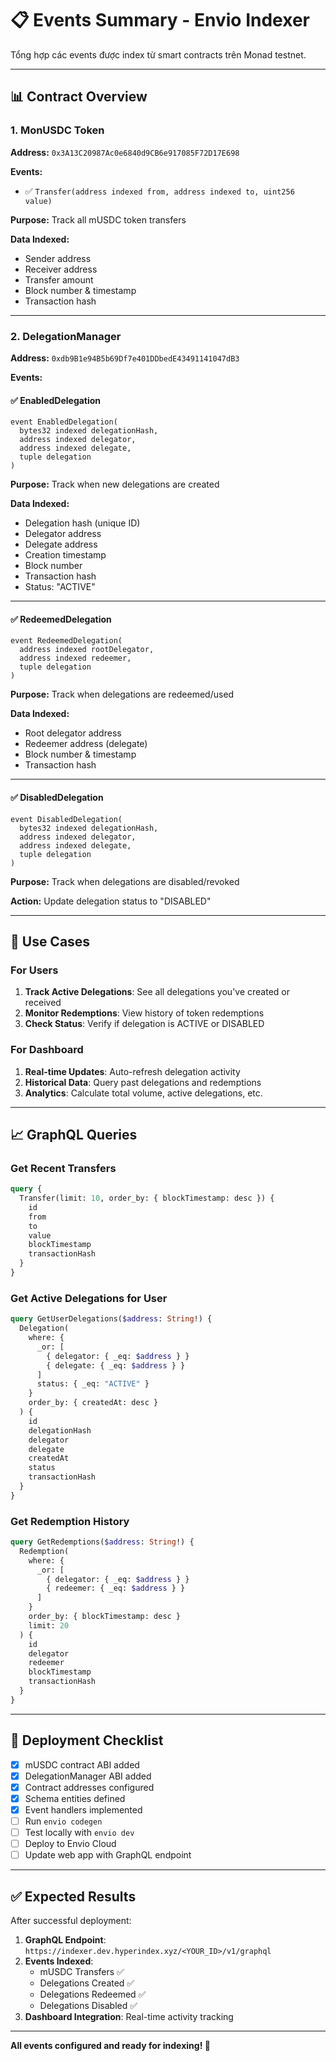 # 📋 Events Summary - Envio Indexer

Tổng hợp các events được index từ smart contracts trên Monad testnet.

---

## 📊 Contract Overview

### 1. MonUSDC Token
**Address:** `0x3A13C20987Ac0e6840d9CB6e917085F72D17E698`

**Events:**
- ✅ `Transfer(address indexed from, address indexed to, uint256 value)`

**Purpose:** Track all mUSDC token transfers

**Data Indexed:**
- Sender address
- Receiver address
- Transfer amount
- Block number & timestamp
- Transaction hash

---

### 2. DelegationManager
**Address:** `0xdb9B1e94B5b69Df7e401DDbedE43491141047dB3`

**Events:**

#### ✅ EnabledDelegation
```solidity
event EnabledDelegation(
  bytes32 indexed delegationHash,
  address indexed delegator,
  address indexed delegate,
  tuple delegation
)
```

**Purpose:** Track when new delegations are created

**Data Indexed:**
- Delegation hash (unique ID)
- Delegator address
- Delegate address
- Creation timestamp
- Block number
- Transaction hash
- Status: "ACTIVE"

---

#### ✅ RedeemedDelegation
```solidity
event RedeemedDelegation(
  address indexed rootDelegator,
  address indexed redeemer,
  tuple delegation
)
```

**Purpose:** Track when delegations are redeemed/used

**Data Indexed:**
- Root delegator address
- Redeemer address (delegate)
- Block number & timestamp
- Transaction hash

---

#### ✅ DisabledDelegation
```solidity
event DisabledDelegation(
  bytes32 indexed delegationHash,
  address indexed delegator,
  address indexed delegate,
  tuple delegation
)
```

**Purpose:** Track when delegations are disabled/revoked

**Action:** Update delegation status to "DISABLED"

---

## 🎯 Use Cases

### For Users
1. **Track Active Delegations**: See all delegations you've created or received
2. **Monitor Redemptions**: View history of token redemptions
3. **Check Status**: Verify if delegation is ACTIVE or DISABLED

### For Dashboard
1. **Real-time Updates**: Auto-refresh delegation activity
2. **Historical Data**: Query past delegations and redemptions
3. **Analytics**: Calculate total volume, active delegations, etc.

---

## 📈 GraphQL Queries

### Get Recent Transfers
```graphql
query {
  Transfer(limit: 10, order_by: { blockTimestamp: desc }) {
    id
    from
    to
    value
    blockTimestamp
    transactionHash
  }
}
```

### Get Active Delegations for User
```graphql
query GetUserDelegations($address: String!) {
  Delegation(
    where: { 
      _or: [
        { delegator: { _eq: $address } }
        { delegate: { _eq: $address } }
      ]
      status: { _eq: "ACTIVE" }
    }
    order_by: { createdAt: desc }
  ) {
    id
    delegationHash
    delegator
    delegate
    createdAt
    status
    transactionHash
  }
}
```

### Get Redemption History
```graphql
query GetRedemptions($address: String!) {
  Redemption(
    where: {
      _or: [
        { delegator: { _eq: $address } }
        { redeemer: { _eq: $address } }
      ]
    }
    order_by: { blockTimestamp: desc }
    limit: 20
  ) {
    id
    delegator
    redeemer
    blockTimestamp
    transactionHash
  }
}
```

---

## 🚀 Deployment Checklist

- [x] mUSDC contract ABI added
- [x] DelegationManager ABI added
- [x] Contract addresses configured
- [x] Schema entities defined
- [x] Event handlers implemented
- [ ] Run `envio codegen`
- [ ] Test locally with `envio dev`
- [ ] Deploy to Envio Cloud
- [ ] Update web app with GraphQL endpoint

---

## ✅ Expected Results

After successful deployment:

1. **GraphQL Endpoint**: `https://indexer.dev.hyperindex.xyz/<YOUR_ID>/v1/graphql`
2. **Events Indexed**: 
   - mUSDC Transfers ✅
   - Delegations Created ✅
   - Delegations Redeemed ✅
   - Delegations Disabled ✅
3. **Dashboard Integration**: Real-time activity tracking

---

**All events configured and ready for indexing! 🎉**


